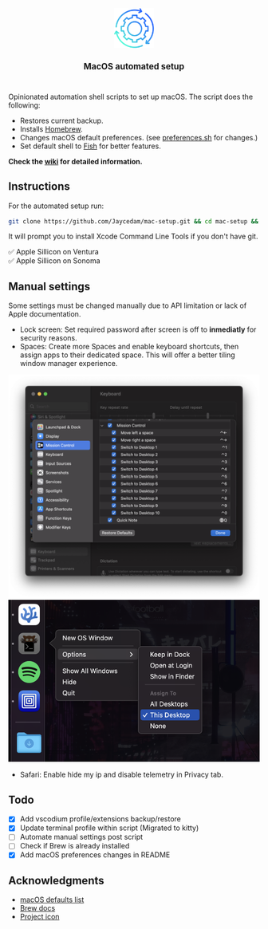 <div align="center">
    <img src="images/logo.png" height="80" width="auto">
    <h1 style="font-size: larger">MacOS automated setup</h1>
    <!-- <p style="font-size: small">Opinionated automation scripts to set up macOS.</p> -->
    <br>
</div>

Opinionated automation shell scripts to set up macOS. The script does the following:

- Restores current backup.
- Installs [Homebrew](https://brew.sh).
- Changes macOS default preferences. (see [preferences.sh](modules/preferences.sh) for changes.)
- Set default shell to [Fish](https://fishshell.com) for better features.

**Check the [wiki](https://github.com/Jaycedam/mac-setup/wiki) for detailed information.**

## Instructions
For the automated setup run:

```sh
git clone https://github.com/Jaycedam/mac-setup.git && cd mac-setup && bash main.sh
```

It will prompt you to install Xcode Command Line Tools if you don't have git.

:white_check_mark: Apple Sillicon on Ventura  
:white_check_mark: Apple Sillicon on Sonoma

## Manual settings

Some settings must be changed manually due to API limitation or lack of Apple documentation.

- Lock screen: Set required password after screen is off to **inmediatly** for security reasons.
- Spaces: Create more Spaces and enable keyboard shortcuts, then assign apps to their dedicated space. This will offer a better tiling window manager experience.

![Keyboard shortcuts](images/keyboard-shortcuts.png)
![Assign to desktop](images/spaces.png)

- Safari: Enable hide my ip and disable telemetry in Privacy tab.

## Todo

- [x] Add vscodium profile/extensions backup/restore
- [x] Update terminal profile within script (Migrated to kitty)
- [ ] Automate manual settings post script
- [ ] Check if Brew is already installed
- [x] Add macOS preferences changes in README

## Acknowledgments

- [macOS defaults list](https://macos-defaults.com/)
- [Brew docs](https://docs.brew.sh/Manpage)
- [Project icon](https://www.flaticon.com/free-icon/continuous_8916345)
